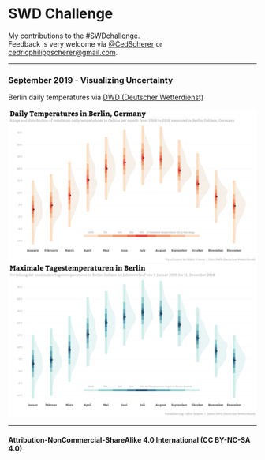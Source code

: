 # SWD Challenge
My contributions to the [#SWDchallenge](http://www.storytellingwithdata.com/swdchallenge).  
Feedback is very welcome via [@CedScherer](https://twitter.com/cedscherer) or [cedricphilippscherer@gmail.com](mailto:cedricphilippscherer@gmail.com).

***

### September 2019 - Visualizing Uncertainty
Berlin daily temperatures via [DWD (Deutscher Wetterdienst)](https://www.dwd.de/DE/leistungen/klimadatendeutschland/klarchivtagmonat.html)<br><br>
![./plots/2019_09/SWD_2019_09_Uncertainty.png](https://raw.githubusercontent.com/Z3tt/SWDchallenge/master/plots/2019_09/SWD_2019_09_Uncertainty.png)
![./plots/2019_09/SWD_2019_09_Uncertainty_ger.png](https://raw.githubusercontent.com/Z3tt/SWDchallenge/master/plots/2019_09/SWD_2019_09_Uncertainty_ger.png)

***

#### Attribution-NonCommercial-ShareAlike 4.0 International (CC BY-NC-SA 4.0)
<div style="width:300px; height:200px">
<img src=https://camo.githubusercontent.com/00f7814990f36f84c5ea74cba887385d8a2f36be/68747470733a2f2f646f63732e636c6f7564706f7373652e636f6d2f696d616765732f63632d62792d6e632d73612e706e67 alt="" height="42">
</div>
